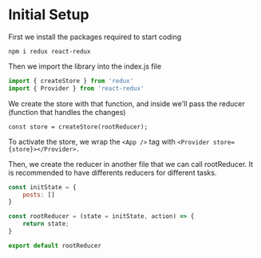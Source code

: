 # Initial Setup

First we install the packages required to start coding

`npm i redux react-redux`

Then we import the library into the index.js file

```js
import { createStore } from 'redux'
import { Provider } from 'react-redux'
```

We create the store with that function, and inside we'll pass the reducer (function that handles the changes)

`const store = createStore(rootReducer);`

To activate the store, we wrap the `<App />` tag with `<Provider store={store}></Provider>.`

Then, we create the reducer in another file that we can call rootReducer. It is recommended to have differents reducers for different tasks.

```js
const initState = {
    posts: []
}

const rootReducer = (state = initState, action) => {
    return state;
}

export default rootReducer
```
